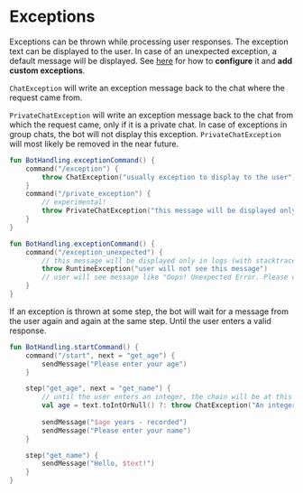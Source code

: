# Exceptions

Exceptions can be thrown while processing user responses. 
The exception text can be displayed to the user. 
In case of an unexpected exception, a default message will be displayed.
See <a href="exception-handling.md">here</a> for how to **configure** it and **add custom exceptions**.

`ChatException` will write an exception message back to the chat where the request came from.

`PrivateChatException` will write an exception message back to the chat from which the request came, only if it is a private chat.
In case of exceptions in group chats, the bot will not display this exception.
<warning><code>PrivateChatException</code> will most likely be removed in the near future.</warning>

```kotlin
fun BotHandling.exceptionCommand() {
    command("/exception") {
        throw ChatException("usually exception to display to the user")
    }
    command("/private_exception") {
        // experimental!
        throw PrivateChatException("this message will be displayed only in private chat")
    }
}
```

```kotlin
fun BotHandling.exceptionCommand() {
    command("/exception_unexpected") {
        // this message will be displayed only in logs (with stacktrace)
        throw RuntimeException("user will not see this message")
        // user will see message like "Oops! Unexpected Error. Please contact with developers."
    }
}
```

If an exception is thrown at some step, the bot will wait for a message from the user again and again at the same step.
Until the user enters a valid response.

```kotlin
fun BotHandling.startCommand() {
    command("/start", next = "get_age") {
        sendMessage("Please enter your age")
    }

    step("get_age", next = "get_name") {
        // until the user enters an integer, the chain will be at this step
        val age = text.toIntOrNull() ?: throw ChatException("An integer is expected")
        
        sendMessage("$age years - recorded")
        sendMessage("Please enter your name")
    }

    step("get_name") {
        sendMessage("Hello, $text!")
    }
}
```

